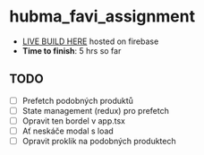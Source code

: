 # hubma_favi_assignment

-   [LIVE BUILD HERE](https://hubma-favi-assignment.web.app) hosted on firebase
-   **Time to finish**: 5 hrs so far


## TODO
- [ ] Prefetch podobných produktů
- [ ] State management (redux) pro prefetch
- [ ] Opravit ten bordel v app.tsx
- [ ] Ať neskáče modal s load
- [ ] Opravit proklik na podobných produktech